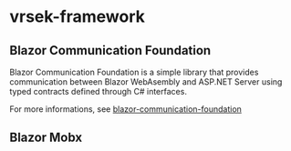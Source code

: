 # vrsek-framework

## Blazor Communication Foundation

Blazor Communication Foundation is a simple library that provides communication between Blazor WebAsembly and ASP.NET Server using typed contracts defined through C# interfaces.

For more informations, see [blazor-communication-foundation](blazor-communication-foundation)

## Blazor Mobx